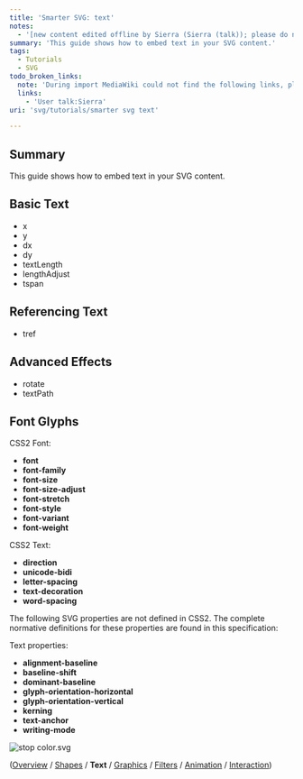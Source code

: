 ```yaml
---
title: 'Smarter SVG: text'
notes:
  - '[new content edited offline by Sierra (Sierra (talk)); please do not edit]'
summary: 'This guide shows how to embed text in your SVG content.'
tags:
  - Tutorials
  - SVG
todo_broken_links:
  note: 'During import MediaWiki could not find the following links, please fix and adjust this list.'
  links:
    - 'User talk:Sierra'
uri: 'svg/tutorials/smarter svg text'

---
```

## Summary

This guide shows how to embed text in your SVG content.

## Basic Text

-   x
-   y
-   dx
-   dy
-   textLength
-   lengthAdjust
-   tspan

## Referencing Text

-   tref

## Advanced Effects

-   rotate
-   textPath

## Font Glyphs

CSS2 Font:

-   **font**
-   **font-family**
-   **font-size**
-   **font-size-adjust**
-   **font-stretch**
-   **font-style**
-   **font-variant**
-   **font-weight**

CSS2 Text:

-   **direction**
-   **unicode-bidi**
-   **letter-spacing**
-   **text-decoration**
-   **word-spacing**

The following SVG properties are not defined in CSS2. The complete normative definitions for these properties are found in this specification:

Text properties:

-   **alignment-baseline**
-   **baseline-shift**
-   **dominant-baseline**
-   **glyph-orientation-horizontal**
-   **glyph-orientation-vertical**
-   **kerning**
-   **text-anchor**
-   **writing-mode**

![stop color.svg](//static.webplatform.org/thumb/8/82/stop_color.svg/792px-stop_color.svg.png)

 ([Overview](/svg/tutorials/smarter_svg_overview) / [Shapes](/svg/tutorials/smarter_svg_shapes) / **Text** / [Graphics](/svg/tutorials/smarter_svg_graphics) / [Filters](/svg/tutorials/smarter_svg_filters) / [Animation](/svg/tutorials/smarter_svg_animation) / [Interaction](/svg/tutorials/smarter_svg_interaction))
